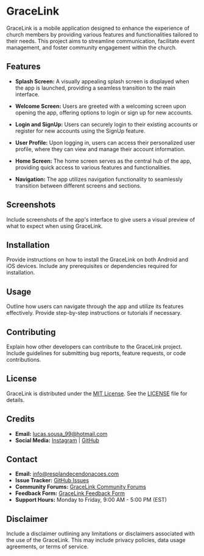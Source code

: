 # GraceLink

GraceLink is a mobile application designed to enhance the experience of church members by providing various features and functionalities tailored to their needs. This project aims to streamline communication, facilitate event management, and foster community engagement within the church.

## Features

- **Splash Screen:** A visually appealing splash screen is displayed when the app is launched, providing a seamless transition to the main interface.

- **Welcome Screen:** Users are greeted with a welcoming screen upon opening the app, offering options to login or sign up for new accounts.

- **Login and SignUp:** Users can securely login to their existing accounts or register for new accounts using the SignUp feature.

- **User Profile:** Upon logging in, users can access their personalized user profile, where they can view and manage their account information.

- **Home Screen:** The home screen serves as the central hub of the app, providing quick access to various features and functionalities.

- **Navigation:** The app utilizes navigation functionality to seamlessly transition between different screens and sections.

## Screenshots

Include screenshots of the app's interface to give users a visual preview of what to expect when using GraceLink.

## Installation

Provide instructions on how to install the GraceLink on both Android and iOS devices. Include any prerequisites or dependencies required for installation.

## Usage

Outline how users can navigate through the app and utilize its features effectively. Provide step-by-step instructions or tutorials if necessary.

## Contributing

Explain how other developers can contribute to the GraceLink project. Include guidelines for submitting bug reports, feature requests, or code contributions.

## License

GraceLink is distributed under the [MIT License](https://opensource.org/licenses/MIT). See the [LICENSE](link-to-license-file) file for details.

## Credits

- **Email:** <lucas.sousa_99@hotmail.com>
- **Social Media:** [Instagram](https://www.instagram.com/sousaluka99/) | [GitHub](https://github.com/SrSousa011)

## Contact

- **Email:** <info@resplandecendonacoes.com>
- **Issue Tracker:** [GitHub Issues](https://github.com/gracelink/project-name/issues)
- **Community Forums:** [GraceLink Community Forums](https://community.gracelink.com)
- **Feedback Form:** [GraceLink Feedback Form](https://feedback.gracelink.com)
- **Support Hours:** Monday to Friday, 9:00 AM - 5:00 PM (EST)

## Disclaimer

Include a disclaimer outlining any limitations or disclaimers associated with the use of the GraceLink. This may include privacy policies, data usage agreements, or terms of service.
